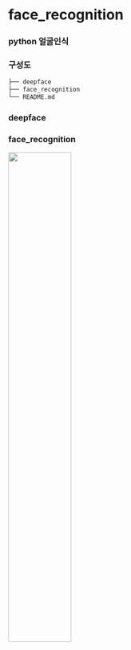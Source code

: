 # face_recognition

### python 얼굴인식

### 구성도

``` bash
├── deepface
├── face_recognition
└── README.md
```

### deepface


### face_recognition
<img width="50%" src="https://user-images.githubusercontent.com/50819145/170928411-c96f9fba-b2d1-42c3-8826-8b6f39df2a95.png" />
